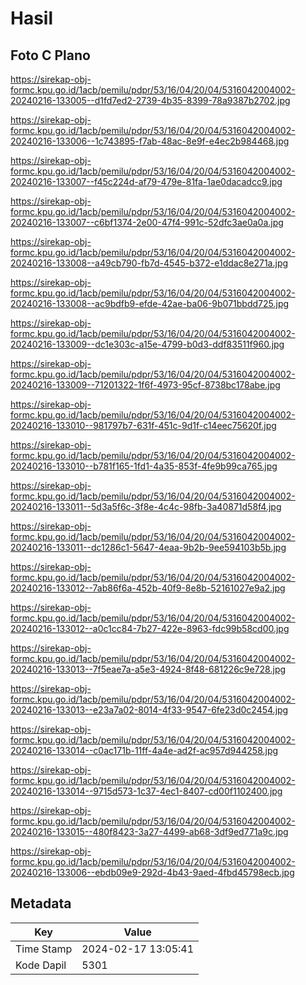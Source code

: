 # Hasil

## Foto C Plano

https://sirekap-obj-formc.kpu.go.id/1acb/pemilu/pdpr/53/16/04/20/04/5316042004002-20240216-133005--d1fd7ed2-2739-4b35-8399-78a9387b2702.jpg

https://sirekap-obj-formc.kpu.go.id/1acb/pemilu/pdpr/53/16/04/20/04/5316042004002-20240216-133006--1c743895-f7ab-48ac-8e9f-e4ec2b984468.jpg

https://sirekap-obj-formc.kpu.go.id/1acb/pemilu/pdpr/53/16/04/20/04/5316042004002-20240216-133007--f45c224d-af79-479e-81fa-1ae0dacadcc9.jpg

https://sirekap-obj-formc.kpu.go.id/1acb/pemilu/pdpr/53/16/04/20/04/5316042004002-20240216-133007--c6bf1374-2e00-47f4-991c-52dfc3ae0a0a.jpg

https://sirekap-obj-formc.kpu.go.id/1acb/pemilu/pdpr/53/16/04/20/04/5316042004002-20240216-133008--a49cb790-fb7d-4545-b372-e1ddac8e271a.jpg

https://sirekap-obj-formc.kpu.go.id/1acb/pemilu/pdpr/53/16/04/20/04/5316042004002-20240216-133008--ac9bdfb9-efde-42ae-ba06-9b071bbdd725.jpg

https://sirekap-obj-formc.kpu.go.id/1acb/pemilu/pdpr/53/16/04/20/04/5316042004002-20240216-133009--dc1e303c-a15e-4799-b0d3-ddf83511f960.jpg

https://sirekap-obj-formc.kpu.go.id/1acb/pemilu/pdpr/53/16/04/20/04/5316042004002-20240216-133009--71201322-1f6f-4973-95cf-8738bc178abe.jpg

https://sirekap-obj-formc.kpu.go.id/1acb/pemilu/pdpr/53/16/04/20/04/5316042004002-20240216-133010--981797b7-631f-451c-9d1f-c14eec75620f.jpg

https://sirekap-obj-formc.kpu.go.id/1acb/pemilu/pdpr/53/16/04/20/04/5316042004002-20240216-133010--b781f165-1fd1-4a35-853f-4fe9b99ca765.jpg

https://sirekap-obj-formc.kpu.go.id/1acb/pemilu/pdpr/53/16/04/20/04/5316042004002-20240216-133011--5d3a5f6c-3f8e-4c4c-98fb-3a40871d58f4.jpg

https://sirekap-obj-formc.kpu.go.id/1acb/pemilu/pdpr/53/16/04/20/04/5316042004002-20240216-133011--dc1286c1-5647-4eaa-9b2b-9ee594103b5b.jpg

https://sirekap-obj-formc.kpu.go.id/1acb/pemilu/pdpr/53/16/04/20/04/5316042004002-20240216-133012--7ab86f6a-452b-40f9-8e8b-52161027e9a2.jpg

https://sirekap-obj-formc.kpu.go.id/1acb/pemilu/pdpr/53/16/04/20/04/5316042004002-20240216-133012--a0c1cc84-7b27-422e-8963-fdc99b58cd00.jpg

https://sirekap-obj-formc.kpu.go.id/1acb/pemilu/pdpr/53/16/04/20/04/5316042004002-20240216-133013--7f5eae7a-a5e3-4924-8f48-681226c9e728.jpg

https://sirekap-obj-formc.kpu.go.id/1acb/pemilu/pdpr/53/16/04/20/04/5316042004002-20240216-133013--e23a7a02-8014-4f33-9547-6fe23d0c2454.jpg

https://sirekap-obj-formc.kpu.go.id/1acb/pemilu/pdpr/53/16/04/20/04/5316042004002-20240216-133014--c0ac171b-11ff-4a4e-ad2f-ac957d944258.jpg

https://sirekap-obj-formc.kpu.go.id/1acb/pemilu/pdpr/53/16/04/20/04/5316042004002-20240216-133014--9715d573-1c37-4ec1-8407-cd00f1102400.jpg

https://sirekap-obj-formc.kpu.go.id/1acb/pemilu/pdpr/53/16/04/20/04/5316042004002-20240216-133015--480f8423-3a27-4499-ab68-3df9ed771a9c.jpg

https://sirekap-obj-formc.kpu.go.id/1acb/pemilu/pdpr/53/16/04/20/04/5316042004002-20240216-133006--ebdb09e9-292d-4b43-9aed-4fbd45798ecb.jpg


## Metadata

| Key        | Value               |
| ---------- | ------------------- |
| Time Stamp | 2024-02-17 13:05:41 |
| Kode Dapil | 5301                |



